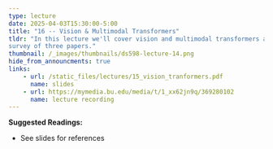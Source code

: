 ```yaml
---
type: lecture
date: 2025-04-03T15:30:00-5:00
title: "16 -- Vision & Multimodal Transformers"
tldr: "In this lecture we'll cover vision and multimodal transformers as a 
survey of three papers."
thumbnail: /_images/thumbnails/ds598-lecture-14.png
hide_from_announcments: true
links: 
    - url: /static_files/lectures/15_vision_tranformers.pdf
      name: slides
    - url: https://mymedia.bu.edu/media/t/1_xx62jn9q/369280102
      name: lecture recording
---
```

**Suggested Readings:**
- See slides for references
